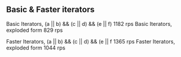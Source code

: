 ## Basic & Faster iterators

Basic Iterators, (a || b) && (c || d) && (e || f)   1182 rps
Basic Iterators, exploded form                      829 rps

Faster Iterators, (a || b) && (c || d) && (e || f   1365 rps
Faster Iterators, exploded form                     1044 rps


